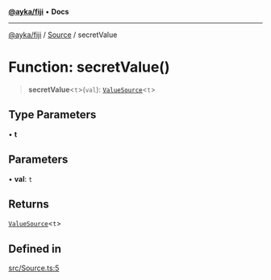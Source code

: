 [**@ayka/fiji**](../../../README.md) • **Docs**

***

[@ayka/fiji](../../../globals.md) / [Source](../README.md) / secretValue

# Function: secretValue()

> **secretValue**\<`t`\>(`val`): [`ValueSource`](../classes/ValueSource.md)\<`t`\>

## Type Parameters

• **t**

## Parameters

• **val**: `t`

## Returns

[`ValueSource`](../classes/ValueSource.md)\<`t`\>

## Defined in

[src/Source.ts:5](https://github.com/AndreyMork/fiji/blob/12b645d5d3b10e56502863abdc8c7fe71f7e6190/src/Source.ts#L5)
